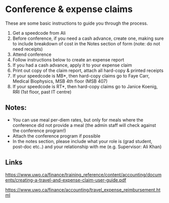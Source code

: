 # Conference & expense claims

These are some basic instructions to guide you through the process. 

1. Get a speedcode from Ali
2. Before conference, if you need a cash advance, create one, making sure to include breakdown of cost in the Notes section of form (note: do not need receipts)
3. Attend conference
4. Follow instructions below to create an expense report
5. If you had a cash advance, apply it to your expense claim
6. Print out copy of the claim report, attach all hard-copy & printed receipts
7. If your speedcode is MB*, then hard-copy claims go to Faye Carr, Medical Biophysics, MSB 4th floor (MSB 407)
8. If your speedcode is RT*, then hard-copy claims go to Janice Koenig, RRI (1st floor, past IT centre)

## Notes:

* You can use meal per-diem rates, but only for meals where the conference did not provide a meal (the admin staff will check against the conference program!)
* Attach the conference program if possible
* In the notes section, please include what your role is (grad student, post-doc etc..) and your relationship with me (e.g. Supervisor: Ali Khan)

## Links

https://www.uwo.ca/finance/training_reference/content/accounting/documents/creating-a-travel-and-expense-claim-user-guide.pdf

https://www.uwo.ca/finance/accounting/travel_expense_reimbursement.html

